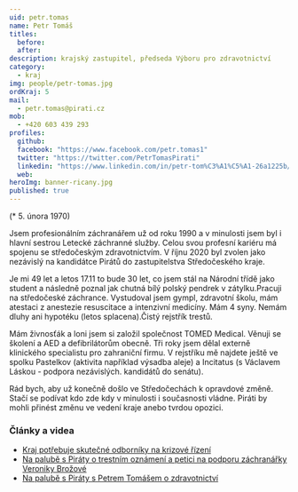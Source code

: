 ```yaml
---
uid: petr.tomas
name: Petr Tomáš
titles:
  before: 
  after:
description: krajský zastupitel, předseda Výboru pro zdravotnictví
category:
  - kraj
img: people/petr-tomas.jpg
ordKraj: 5
mail:
  - petr.tomas@pirati.cz
mob:
  - +420 603 439 293
profiles:
  github:
  facebook: "https://www.facebook.com/petr.tomas1"
  twitter: "https://twitter.com/PetrTomasPirati"
  linkedin: "https://www.linkedin.com/in/petr-tom%C3%A1%C5%A1-26a1225b/"
  web: 
heroImg: banner-ricany.jpg
published: true
---
```


(* 5. února 1970) 

Jsem profesionálním záchranářem už od roku 1990 a v minulosti jsem byl i hlavní sestrou Letecké záchranné služby. Celou svou profesní kariéru má spojenu se středočeským zdravotnictvím. V říjnu 2020 byl zvolen jako nezávislý na kandidátce Pirátů do zastupitelstva Středočeského kraje.

Je mi 49 let a letos 17.11 to bude 30 let, co jsem stál na Národní třídě jako student a následně poznal jak chutná bílý polský pendrek v zátylku.Pracuji na středočeské záchrance. Vystudoval jsem gympl, zdravotní školu, mám atestaci z anestezie resuscitace a intenzivní medicíny. Mám 4 syny. Nemám dluhy ani hypotéku (letos splacena).Čistý rejstřík trestů. 

Mám živnosťák a loni jsem si založil společnost TOMED Medical. Věnuji se školení a AED a defibrilátorům obecně. Tři roky jsem dělal externě klinického specialistu pro zahraniční firmu. V rejstříku mě najdete ještě ve spolku Pastelkov (aktivita například výsadba aleje) a Incitatus (s Václavem Láskou - podpora nezávislých. kandidátů do senátu).

Rád bych, aby už konečně došlo ve Středočechách k opravdové změně. Stačí se podívat kdo zde kdy v minulosti i současnosti vládne. Piráti by mohli přinést změnu ve vedení kraje anebo tvrdou opozici.

### Články a videa
* [Kraj potřebuje skutečné odborníky na krizové řízení](https://stredocesky.pirati.cz/aktuality/petr-tomas-kraj-potrebuje-skutecne-odborniky-na-krizove-rizeni.html)
* [Na palubě s Piráty o trestním oznámení a petici na podporu záchranářky Veroniky Brožové](https://stredocesky.pirati.cz/aktuality/simona-luftova-a-petr-tomas-o-trestnim-oznameni-a-petici-na-podporu-zachranarky-veroniky-brozove.html)
* [Na palubě s Piráty s Petrem Tomášem o zdravotnictví](https://stredocesky.pirati.cz/aktuality/na-palube-s-piraty-s-petrem-tomasem-o-zdravotnictvi.html)


